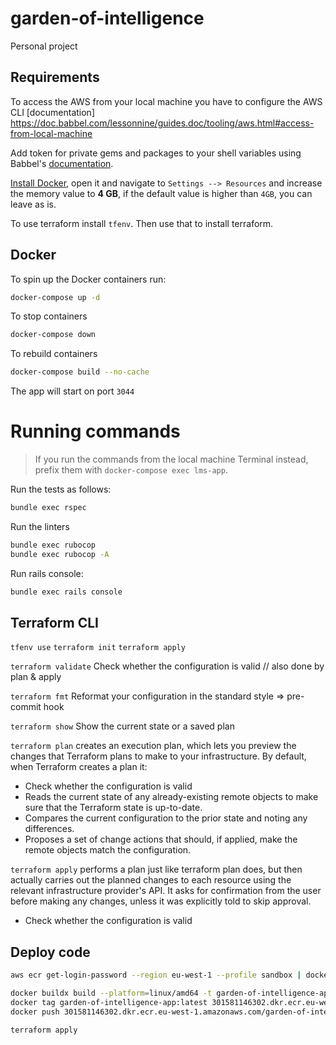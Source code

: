 # garden-of-intelligence
Personal project

## Requirements

To access the AWS from your local machine you have to configure the AWS CLI [documentation] https://doc.babbel.com/lessonnine/guides.doc/tooling/aws.html#access-from-local-machine

Add token for private gems and packages to your shell variables using Babbel's [documentation](https://doc.babbel.com/lessonnine/guides.doc/tooling/github-packages.html).


[Install Docker](https://docs.docker.com/get-docker/), open it and navigate to `Settings --> Resources` and increase the memory value to **4 GB**, if the default value is higher than `4GB`, you can leave as is.

To use terraform install `tfenv`. Then use that to install terraform.

## Docker

To spin up the Docker containers run:

```sh
docker-compose up -d
```

To stop containers

```sh
docker-compose down
```

To rebuild containers

```sh
docker-compose build --no-cache
```

The app will start on port `3044`

# Running commands

>If you run the commands from the local machine Terminal instead, prefix them with `docker-compose exec lms-app`.

Run the tests as follows:

```sh
bundle exec rspec
```

Run the linters

```sh
bundle exec rubocop
bundle exec rubocop -A
```

Run rails console:
```sh
bundle exec rails console
```

## Terraform CLI
`tfenv use`
`terraform init`
`terraform apply`


`terraform validate`
Check whether the configuration is valid // also done by plan & apply

`terraform fmt`
Reformat your configuration in the standard style
=>  pre-commit hook

`terraform show`
Show the current state or a saved plan

`terraform plan`
creates an execution plan, which lets you preview the changes that Terraform plans to make to your infrastructure. By default, when Terraform creates a plan it:
- Check whether the configuration is valid
- Reads the current state of any already-existing remote objects to make sure that the Terraform state is up-to-date.
- Compares the current configuration to the prior state and noting any differences.
- Proposes a set of change actions that should, if applied, make the remote objects match the configuration.

`terraform apply`
performs a plan just like terraform plan does, but then actually carries out the planned changes to each resource using the relevant infrastructure provider's API. It asks for confirmation from the user before making any changes, unless it was explicitly told to skip approval.
- Check whether the configuration is valid


## Deploy code

```sh
aws ecr get-login-password --region eu-west-1 --profile sandbox | docker login --username AWS --password-stdin 301581146302.dkr.ecr.eu-west-1.amazonaws.com/garden-of-intelligence
```

```sh
docker buildx build --platform=linux/amd64 -t garden-of-intelligence-app .
docker tag garden-of-intelligence-app:latest 301581146302.dkr.ecr.eu-west-1.amazonaws.com/garden-of-intelligence:latest
docker push 301581146302.dkr.ecr.eu-west-1.amazonaws.com/garden-of-intelligence:latest
```

```sh
terraform apply
```